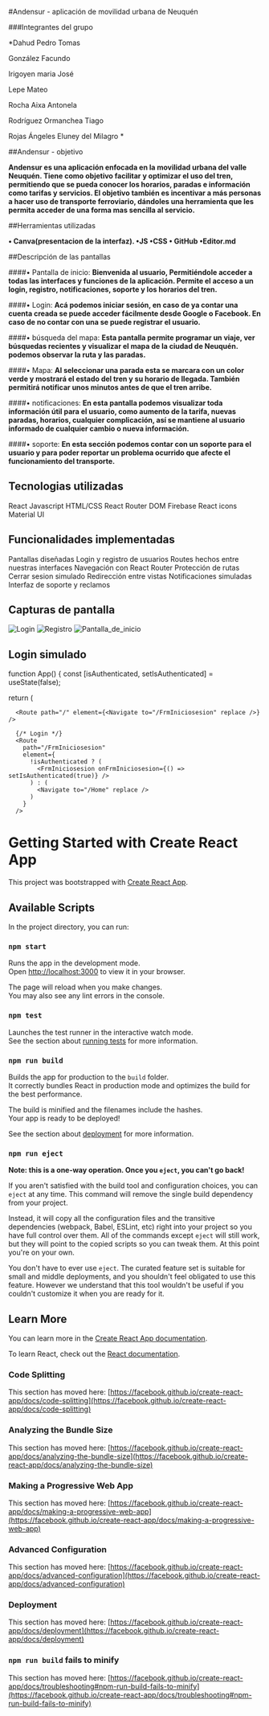 #Andensur - aplicación de movilidad urbana de Neuquén

###Integrantes del grupo

*Dahud Pedro Tomas

González Facundo

Irigoyen maria José

Lepe Mateo

Rocha Aixa Antonela

Rodríguez Ormanchea Tiago

Rojas Ángeles Eluney del Milagro
*

##Andensur - objetivo

**Andensur es una aplicación enfocada en la movilidad urbana del valle Neuquén. Tiene como objetivo facilitar y optimizar el uso del tren, permitiendo que se pueda conocer los horarios, paradas e información como tarifas y servicios. El objetivo también es incentivar a más personas a hacer uso de transporte ferroviario, dándoles una herramienta que les permita acceder de una forma mas sencilla al servicio.**

##Herramientas utilizadas

**•  Canva(presentacion de la interfaz).
•JS
•CSS
• GitHub
•Editor.md**

##Descripción de las pantallas

####• Pantalla de inicio:
**Bienvenida al usuario, Permitiéndole acceder a todas las interfaces y funciones de la aplicación.
Permite el acceso a un login, registro, notificaciones, soporte y los horarios del tren.**

####• Login: 
**Acá podemos iniciar sesión, en caso de ya contar una cuenta creada se puede acceder fácilmente desde Google o Facebook. En caso de no contar con una se puede registrar el usuario.**

####• búsqueda del mapa: 
**Esta pantalla permite programar un viaje, ver búsquedas recientes y visualizar el mapa de la ciudad de Neuquén. podemos observar la ruta y las paradas.**

####• Mapa:
**Al seleccionar una parada esta se marcara con un color verde y mostrará el estado del tren y su horario de llegada. También permitirá notificar unos minutos antes de que el tren arribe.**

####• notificaciones: 
**En esta pantalla podemos visualizar toda información útil para el usuario, como aumento de la tarifa, nuevas paradas, horarios, cualquier complicación, así se mantiene al usuario informado de cualquier cambio o nueva información.**

####• soporte: 
**En esta sección podemos contar con un soporte para el usuario y para poder reportar un problema ocurrido que afecte el funcionamiento del transporte.**

## Tecnologias utilizadas
React
Javascript
HTML/CSS
React Router DOM 
Firebase
React icons 
Material UI

## Funcionalidades implementadas
Pantallas diseñadas 
Login y registro de usuarios 
Routes hechos entre nuestras interfaces
Navegación con React Router
Protección de rutas 
Cerrar sesion simulado
Redirección entre vistas
Notificaciones simuladas
Interfaz de soporte y reclamos


## Capturas de pantalla 
![Login](/src/components/Imagenes/Login.png)
![Registro](/src/components/Imagenes/Registro.png)
![Pantalla_de_inicio](/src/components/Imagenes/Pantalla%20Inicio.png)




## Login simulado

function App() {
  const [isAuthenticated, setIsAuthenticated] = useState(false);

  return (
    <Routes>

      <Route path="/" element={<Navigate to="/FrmIniciosesion" replace />} />

      {/* Login */}
      <Route
        path="/FrmIniciosesion"
        element={
          !isAuthenticated ? (
            <FrmIniciosesion onFrmIniciosesion={() => setIsAuthenticated(true)} />
          ) : (
            <Navigate to="/Home" replace />
          )
        }
      />

# Getting Started with Create React App

This project was bootstrapped with [Create React App](https://github.com/facebook/create-react-app).

## Available Scripts

In the project directory, you can run:

### `npm start`

Runs the app in the development mode.\
Open [http://localhost:3000](http://localhost:3000) to view it in your browser.

The page will reload when you make changes.\
You may also see any lint errors in the console.

### `npm test`

Launches the test runner in the interactive watch mode.\
See the section about [running tests](https://facebook.github.io/create-react-app/docs/running-tests) for more information.

### `npm run build`

Builds the app for production to the `build` folder.\
It correctly bundles React in production mode and optimizes the build for the best performance.

The build is minified and the filenames include the hashes.\
Your app is ready to be deployed!

See the section about [deployment](https://facebook.github.io/create-react-app/docs/deployment) for more information.

### `npm run eject`

**Note: this is a one-way operation. Once you `eject`, you can't go back!**

If you aren't satisfied with the build tool and configuration choices, you can `eject` at any time. This command will remove the single build dependency from your project.

Instead, it will copy all the configuration files and the transitive dependencies (webpack, Babel, ESLint, etc) right into your project so you have full control over them. All of the commands except `eject` will still work, but they will point to the copied scripts so you can tweak them. At this point you're on your own.

You don't have to ever use `eject`. The curated feature set is suitable for small and middle deployments, and you shouldn't feel obligated to use this feature. However we understand that this tool wouldn't be useful if you couldn't customize it when you are ready for it.

## Learn More

You can learn more in the [Create React App documentation](https://facebook.github.io/create-react-app/docs/getting-started).

To learn React, check out the [React documentation](https://reactjs.org/).

### Code Splitting

This section has moved here: [https://facebook.github.io/create-react-app/docs/code-splitting](https://facebook.github.io/create-react-app/docs/code-splitting)

### Analyzing the Bundle Size

This section has moved here: [https://facebook.github.io/create-react-app/docs/analyzing-the-bundle-size](https://facebook.github.io/create-react-app/docs/analyzing-the-bundle-size)

### Making a Progressive Web App

This section has moved here: [https://facebook.github.io/create-react-app/docs/making-a-progressive-web-app](https://facebook.github.io/create-react-app/docs/making-a-progressive-web-app)

### Advanced Configuration

This section has moved here: [https://facebook.github.io/create-react-app/docs/advanced-configuration](https://facebook.github.io/create-react-app/docs/advanced-configuration)

### Deployment

This section has moved here: [https://facebook.github.io/create-react-app/docs/deployment](https://facebook.github.io/create-react-app/docs/deployment)

### `npm run build` fails to minify

This section has moved here: [https://facebook.github.io/create-react-app/docs/troubleshooting#npm-run-build-fails-to-minify](https://facebook.github.io/create-react-app/docs/troubleshooting#npm-run-build-fails-to-minify)
